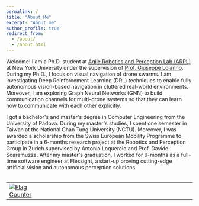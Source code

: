 ```yaml
---
permalink: /
title: "About Me"
excerpt: "About me"
author_profile: true
redirect_from: 
  - /about/
  - /about.html
---
```


Welcome! I am a Ph.D. student at [Agile Robotics and Perception Lab (ARPL)](https://wp.nyu.edu/arpl/) at New York University under the supervision of [Prof. Giuseppe Loianno](https://engineering.nyu.edu/faculty/giuseppe-loianno). During my Ph.D., I focus on visual navigation of drone swarms. I am investigating Deep Reinforcement Learning (DRL) techniques to enable fully autonomous vision-based navigation in cluttered real-world environments. Moreover, I am exploring Graph Neural Networks (GNN) to build communication channels for multi-drone systems so that they can learn how to communicate with each other explicitly.

I got a bachelor's and master's degree in Computer Engineering from the University of Padova. During my master's studies, I spent one semester in Taiwan at the National Chao Tung University (NCTU). Moreover, I was awarded a scholarship from the Swiss European Mobility Programme to participate in a 6-months research project at the Robotics and Perception Group in Zurich supervised by Antonio Loquercio and Prof. Davide Scaramuzza. After my master's graduation, I worked for 9-months as a full-time software engineer at Flexsight, a start-up proving cutting-edge artificial vision and autonomous perception solutions.

<table style="width:100%;max-width:800px;border:0px;margin-right:auto;margin-left:auto;">
<table table="" width="100%" align="center" border="0" cellspacing="0" cellpadding="20"><tbody>
 </tbody><tbody>
   <tr><td width="20%">
   <a href="https://info.flagcounter.com/h5Cf"><img src="https://s11.flagcounter.com/count2/h5Cf/bg_FFFFFF/txt_000000/border_1237CC/columns_1/maxflags_10/viewers_0/labels_0/pageviews_0/flags_0/percent_0/" alt="Flag Counter" border="0"></a>
   <!--img src="images/coprtrsp2021ral.jpg" width="200"-->
   </td>
    
   <td style="padding:20px;width:75%;vertical-align:middle">
   <script type="text/javascript" id="clustrmaps" src="//cdn.clustrmaps.com/map_v2.js?d=AAewvLxwZerOf7MJjxWQmLqbpCjz3Fq85VqETfASmPg&cl=ffffff&w=a"></script>

   <!--papertitle>Cooperative Transportation of Cable Suspended Payloads with MAVs using Monocular Vision and Inertial Sensing</papertitle>
      <br>
      <a href="https://www.guan-rui.com">Guanrui Li</a>, 
      <strong>Rundong Ge</strong>, 
      <a href="https://engineering.nyu.edu/faculty/giuseppe-loianno">Giuseppe Loianno</a>
      <br>
      <em>IEEE Robotics and Automation Letters (<strong>RA-L</strong>) and <strong>ICRA 2021</strong></em>(Submitted)<br-->
   </td>
  </tr>

 </tbody>
</table>


